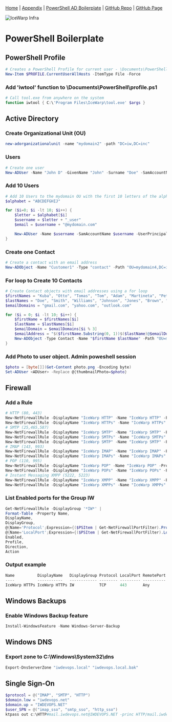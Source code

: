 [Home](README.md)  |  [Appendix](appendix.md) | [PowerShell AD Boilerplate](powershell_boilerplate.md)  | 
[GitHub Repo](https://github.com/iwDevOps/iwWindowsCourse) | [GitHub Page](https://iwdevops.github.io/iwWindowsCourse/)

![IceWarp Infra](https://blog.icewarp.com/wp-content/uploads/2022/08/IW-Logo-Wide-4x.png)

# PowerShell  Boilerplate

## PowerShell Profile
```powershell
# Creates a PowerShell Profile for current user - \Documents\PowerShell\profile.ps1 
New-Item $PROFILE.CurrentUserAllHosts -ItemType File -Force
```
### Add 'iwtool' function to \Documents\PowerShell\profile.ps1

```powershell
# Call tool.exe from anywhere on the system 
function iwtool { C:\'Program Files\IceWarp\tool.exe' $args }
```

## Active Directory 

### Create Organizational Unit (OU)
```powershell
new-adorganizationalunit -name "mydomain2" -path "DC=iw,DC=inc"
```
### Users
```powershell
# Create one user
New-ADUser -Name "John D" -GivenName "John" -Surname "Doe" -SamAccountName "jdoe" -UserPrincipalName "jdoe@iwdevops.net" -EmailAddress "jdoe@iwdevops.net" -Path "OU=mydomain,DC=iw,DC=inc" -AccountPassword (ConvertTo-SecureString -AsPlainText "password" -Force) -Enabled $true -ChangePasswordAtLogon $false
```
### Add 10 Users 
```powershell
# Add 10 Users to the mydomain OU with the first 10 letters of the alphabet
$alphabet = "ABCDEFGHIJ"

for ($i=0; $i -lt 10; $i++) {
    $letter = $alphabet[$i]
    $username = $letter + "_user" 
    $email = $username + "@mydomain.com"

    New-ADUser -Name $username -SamAccountName $username -UserPrincipalName $email -EmailAddress $email -Path "OU=mydomain,DC=iw,DC=inc" -AccountPassword (ConvertTo-SecureString -AsPlainText "1password2?" -Force) -Enabled $true -ChangePasswordAtLogon $true
}
```

### Create one Contact 
```powershell
# Create a contact with an email address 
New-ADObject -Name "Customer1" -Type "contact" -Path "OU=mydomain4,DC=iw,dc=inc"  -OtherAttributes @{'mail'="customer@gmail.com"}
```

### For loop to Create 10 Contacts
```powershell
# Create Contact objects with email addresses using a for loop
$firstNames = "Kuba", "Otto", "Tomas", "Tom", "Adam", "Martineta", "Peter", "Steve", "Mike", "Mara"
$lastNames = "Doe", "Smith", "Williams", "Johnson", "Jones", "Brown", "Miller", "Davis", "Garcia", "Rodriguez"
$emailDomains = "gmail.com", "yahoo.com", "outlook.com"

for ($i = 0; $i -lt 10; $i++) {
    $firstName = $firstNames[$i]
    $lastName = $lastNames[$i]
    $emailDomain = $emailDomains[$i % 3]
    $emailAddress = "$($firstName.Substring(0, 1))$($lastName)@$emailDomain"
    New-ADObject -Type Contact -Name "$firstName $lastName" -Path "OU=mydomain4,DC=iw,DC=inc" -OtherAttributes @{'mail'="$($firstName.Substring(0, 1))$($lastName)@$emailDomain"}
}
``` 
### Add Photo to user object. Admin poweshell session
```powershell
$photo = [byte[]](Get-Content photo.png -Encoding byte)
Set-ADUser <ADUser> -Replace @{thumbnailPhoto=$photo}
```

## Firewall
### Add a Rule 
```powershell
# HTTP (80, 443)
New-NetFirewallRule -DisplayName "IceWarp HTTP" -Name "IceWarp HTTP" -Protocol TCP -LocalPort 80 -Group IW -Action Allow -Profile Any
New-NetFirewallRule -DisplayName "IceWarp HTTPs" -Name "IceWarp HTTPs" -Protocol TCP -LocalPort 443 -Group IW -Action Allow -Profile Any
# SMTP (25,465,587)
New-NetFirewallRule -DisplayName "IceWarp SMTP" -Name "IceWarp SMTP" -Protocol TCP -LocalPort 25 -Group IW -Action Allow -Profile Any
New-NetFirewallRule -DisplayName "IceWarp SMTPs" -Name "IceWarp SMTPs" -Protocol TCP -LocalPort 465 -Group IW -Action Allow -Profile Any
New-NetFirewallRule -DisplayName "IceWarp SMTP" -Name "IceWarp SMTP" -Protocol TCP -LocalPort 587 -Group IW -Action Allow -Profile Any
# IMAP (143, 993)
New-NetFirewallRule -DisplayName "IceWarp IMAP" -Name "IceWarp IMAP" -Protocol TCP -LocalPort 143 -Group IW -Action Allow -Profile Any
New-NetFirewallRule -DisplayName "IceWarp IMAPs" -Name "IceWarp IMAPs" -Protocol TCP -LocalPort 993 -Group IW -Action Allow -Profile Any
# POP (110, 995)
New-NetFirewallRule -DisplayName "IceWarp POP" -Name "IceWarp POP" -Protocol TCP -LocalPort 110 -Group IW -Action Allow -Profile Any
New-NetFirewallRule -DisplayName "IceWarp POPs" -Name "IceWarp POPs" -Protocol TCP -LocalPort 995 -Group IW -Action Allow -Profile Any
# Instant Messaging XMPP (5222, 5223)
New-NetFirewallRule -DisplayName "IceWarp XMPP" -Name "IceWarp XMPP" -Protocol TCP -LocalPort 5222 -Group IW -Action Allow -Profile Any
New-NetFirewallRule -DisplayName "IceWarp XMPPs" -Name "IceWarp XMPPs" -Protocol TCP -LocalPort 5223 -Group IW -Action Allow -Profile Any
```
### List Enabled ports for the Group IW
```powershell
Get-NetFirewallRule -DisplayGroup '*IW*' |
Format-Table -Property Name,
DisplayName,
DisplayGroup,
@{Name='Protocol';Expression={($PSItem | Get-NetFirewallPortFilter).Protocol}},
@{Name='LocalPort';Expression={($PSItem | Get-NetFirewallPortFilter).LocalPort}},
Enabled,
Profile,
Direction,
Action
```
### Output example
```powershell
Name          DisplayName   DisplayGroup Protocol LocalPort RemotePort RemoteAddress Enabled Profile Direction Action
----          -----------   ------------ -------- --------- ---------- ------------- ------- ------- --------- ------
IceWarp HTTPs IceWarp HTTPs IW           TCP      443       Any        Any              True     Any   Inbound  Allow
```

## Windows Backups
### Enable Windows Backup feature 
```powershell
Install-WindowsFeature -Name Windows-Server-Backup
```
## Windows DNS 
### Export zone to C:\Windows\System32\dns
```powershell
Export-DnsServerZone "iwdevops.local" "iwdevops.local.bak"
```
## Single Sign-On
```powershell
$protocol = @("IMAP", "SMTP", "HTTP")
$domain.low = "iwdevops.net"
$domain.up = "IWDEVOPS.NET"
$user_SPN = @("imap_sso", "smtp_sso", "http_sso") 
ktpass out c:\HTTP#mail.iwdevops.net@IWDEVOPS.NET -princ HTTP/mail.iwdevops.net@IWDEVOPS.NET -mapUser http_sso mapOp set pass * -ptype KRB5_NT_PRINCIPAL
```
